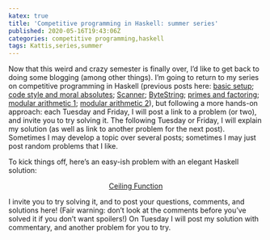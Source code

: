```yaml
---
katex: true
title: 'Competitive programming in Haskell: summer series'
published: 2020-05-16T19:43:06Z
categories: competitive programming,haskell
tags: Kattis,series,summer
---
```


<p>Now that this weird and crazy semester is finally over, I’d like to get back to doing some blogging (among other things). I’m going to return to my series on competitive programming in Haskell (previous posts here: <a href="https://byorgey.wordpress.com/2019/04/24/competitive-programming-in-haskell-basic-setup/">basic setup</a>; <a href="https://byorgey.wordpress.com/2019/04/30/code-style-and-moral-absolutes/">code style and moral absolutes</a>; <a href="https://byorgey.wordpress.com/2019/05/22/competitive-programming-in-haskell-scanner/">Scanner</a>; <a href="https://byorgey.wordpress.com/2019/10/12/competitive-programming-in-haskell-reading-large-inputs-with-bytestring/">ByteString</a>; <a href="https://byorgey.wordpress.com/2020/02/07/competitive-programming-in-haskell-primes-and-factoring/">primes and factoring</a>; <a href="https://byorgey.wordpress.com/2020/02/15/competitive-programming-in-haskell-modular-arithmetic-part-1/">modular arithmetic 1</a>; <a href="https://byorgey.wordpress.com/2020/03/03/competitive-programming-in-haskell-modular-arithmetic-part-2/">modular arithmetic 2</a>), but following a more hands-on approach: each Tuesday and Friday, I will post a link to a problem (or two), and invite you to try solving it. The following Tuesday or Friday, I will explain my solution (as well as link to another problem for the next post). Sometimes I may develop a topic over several posts; sometimes I may just post random problems that I like.</p>
<p>To kick things off, here’s an easy-ish problem with an elegant Haskell solution:</p>
<div style="text-align:center;">
<p><a href="https://open.kattis.com/problems/ceiling">Ceiling Function</a></p>
</div>
<p>I invite you to try solving it, and to post your questions, comments, and solutions here! (Fair warning: don’t look at the comments before you’ve solved it if you don’t want spoilers!) On Tuesday I will post my solution with commentary, and another problem for you to try.</p>

